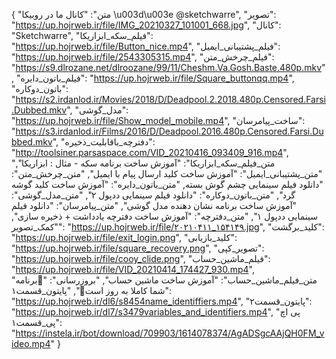 {
  "متن": "کانال ما در روبیکا \u003d\u003e            @sketchwarre",
  "تصویر": "https://up.hojrweb.ir/file/IMG_20210327_101001_668.jpg",
  "کانال": "Sketchwarre",
  "فیلم_سکه_ابزاریکا": "https://up.hojrweb.ir/file/Button_nice.mp4",
  "فیلم_پشتیبانی_ایمیل": "https://up.hojrweb.ir/file/2543305315.mp4",
  "فیلم_چرخش_متن": "https://s9.dlrozane.net/dlroozane/99/11/Cheshm.Va.Gosh.Baste.480p.mkv",
  "فیلم_باتون_دایره": "https://up.hojrweb.ir/file/Square_buttonqq.mp4",
  "باتون_دوکاره": "https://s2.irdanlod.ir/Movies/2018/D/Deadpool.2.2018.480p.Censored.Farsi.Dubbed.mkv",
  "مدل_گوشی": "https://up.hojrweb.ir/file/Show_model_mobile.mp4",
  "ساخت_پیامرسان": "https://s3.irdanlod.ir/Films/2016/D/Deadpool.2016.480p.Censored.Farsi.Dubbed.mkv",
  "دفترچه_باقابلیت_ذخیره": "http://toolsiner.parsaspace.com/VID_20210416_093409_916.mp4",
  "متن_فیلم_سکه_ابزاریکا": "آموزش ساخت برنامه سکه - مثال : ابزاریکا",
  "متن_پشتیبانی_ایمیل": "آموزش ساخت کلید ارسال پیام با ایمیل",
  "متن_چرخش_متن": "دانلود فیلم سینمایی چشم  گوش بسته,
  "متن_باتون_دایره": "آموزش ساخت کلید گوشه گرد",
  "متن_باتون_دوکاره": "دانلود فیلم سینمایی ددپول ۲",
  "متن_مدل_گوشی": "آموزش ساخت برنامه نشان دهنده مدل گوشی",
  "متن_پیامرسان": "دانلود  فیلم سینمایی ددپول ۱",
  "متن_دفترچه": "آموزش ساخت دفترچه یادداشت + ذخیره سازی",
  "کمک_تصویر": "https://up.hojrweb.ir/file/۲۰۲۱۰۴۱۱_۱۵۴۱۴۹.jpg",
  "کلید_برگشت": "https://up.hojrweb.ir/file/exit_login.png",
  "کلید_بازیابی": "https://up.hojrweb.ir/file/square_recovery.png",
  "تصویر_کپی": "https://up.hojrweb.ir/file/cooy_clide.png",
  "فیلم_ماشین_حساب": "https://up.hojrweb.ir/file/VID_20210414_174427_930.mp4",
  "متن_فیلم_ماشین_حساب": "آموزش ساخت ماشین حساب",
  "بروزرسانی": "🤩برنامه شما کاملا به روز است🤩",
  "پایتون_قسمت۱": "https://up.hojrweb.ir/dl6/s8454name_identiffiers.mp4",
  "پایتون_قسمت۲": "https://up.hojrweb.ir/dl7/s3479variables_and_identifiers.mp4",
  "پی اچ پی_قسمت۱": "https://instela.ir/bot/download/709903/1614078374/AgADSgcAAjQH0FM_video.mp4"
}
